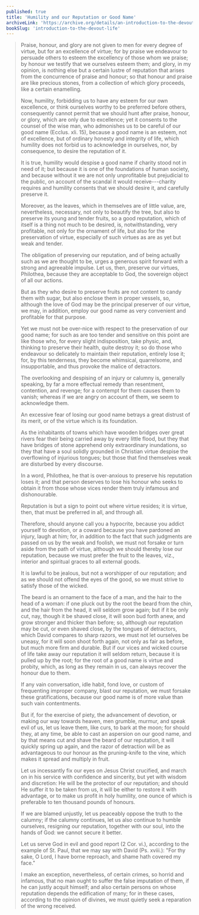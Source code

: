 ```yaml
---
published: true
title: 'Humility and our Reputation or Good Name'
archiveLink: 'https://archive.org/details/an-introduction-to-the-devout-life/page/115?view=theater'
bookSlug: 'introduction-to-the-devout-life'
---
```


> Praise, honour, and glory are not given to men for every degree of virtue, but for an excellence of virtue; for by praise we endeavour to persuade others to esteem the excellency of those whom we praise; by honour we testify that we ourselves esteem them; and glory, in my opinion, is nothing else but a certain lustre of reputation that arises from the concurrence of praise and honour; so that honour and praise are like precious stones, from a collection of which glory proceeds, like a certain enamelling.
>
> Now, humility, forbidding us to have any esteem for our own excellence, or think ourselves worthy to be preferred before others, consequently cannot permit that we should hunt after praise, honour, or glory, which are only due to excellence; yet it consents to the counsel of the wise man, who admonishes us to be careful of our good name (Ecclus. xli. 15), because a good name is an esteem, not of excellence, but of ordinary honesty and integrity of life, which humility does not forbid us to acknowledge in ourselves, nor, by consequence, to desire the reputation of it.
>
> It is true, humility would despise a good name if charity stood not in need of it; but because it is one of the foundations of human society, and because without it we are not only unprofitable but prejudicial to the public, on account of the scandal it would receive---charity requires and humility consents that we should desire it, and carefully preserve it.
>
> Moreover, as the leaves, which in themselves are of little value, are, nevertheless, necessary, not only to beautify the tree, but also to preserve its young and tender fruits, so a good reputation, which of itself is a thing not much to be desired, is, notwithstanding, very profitable, not only for the ornament of life, but also for the preservation of virtue, especially of such virtues as are as yet but weak and tender.
>
> The obligation of preserving our reputation, and of being actually such as we are thought to be, urges a generous spirit forward with a strong and agreeable impulse. Let us, then, preserve our virtues, Philothea, because they are acceptable to God, the sovereign object of all our actions.
>
> But as they who desire to preserve fruits are not content to candy them with sugar, but also enclose them in proper vessels, so, although the love of God may be the principal preserver of our virtue, we may, in addition, employ our good name as very convenient and profitable for that purpose.
>
> Yet we must not be over-nice with respect to the preservation of our good name; for such as are too tender and sensitive on this point are like those who, for every slight indisposition, take physic, and, thinking to preserve their health, quite destroy it; so do those who endeavour so delicately to maintain their reputation, entirely lose it; for, by this tenderness, they become whimsical, quarrelsome, and insupportable, and thus provoke the malice of detractors.
>
> The overlooking and despising of an injury or calumny is, generally speaking, by far a more effectual remedy than resentment, contention, and revenge; for a contempt for them causes them to vanish; whereas if we are angry on account of them, we seem to acknowledge them.
>
> An excessive fear of losing our good name betrays a great distrust of its merit, or of the virtue which is its foundation.
>
> As the inhabitants of towns which have wooden bridges over great rivers fear their being carried away by every little flood, but they that have bridges of stone apprehend only extraordinary inundations, so they that have a soul solidly grounded in Christian virtue despise the overflowing of injurious tongues; but those that find themselves weak are disturbed by every discourse.
>
> In a word, Philothea, he that is over-anxious to preserve his reputation loses it; and that person deserves to lose his honour who seeks to obtain it from those whose vices render them truly infamous and dishonourable.
>
> Reputation is but a sign to point out where virtue resides; it is virtue, then, that must be preferred in all, and through all.
>
> Therefore, should anyone call you a hypocrite, because you addict yourself to devotion, or a coward because you have pardoned an injury, laugh at him; for, in addition to the fact that such judgments are passed on us by the weak and foolish, we must not forsake or turn aside from the path of virtue, although we should thereby lose our reputation, because we must prefer the fruit to the leaves, viz., interior and spiritual graces to all external goods.
>
> It is lawful to be jealous, but not a worshipper of our reputation; and as we should not offend the eyes of the good, so we must strive to satisfy those of the wicked.
>
> The beard is an ornament to the face of a man, and the hair to the head of a woman: if one pluck out by the root the beard from the chin, and the hair from the head, it will seldom grow again; but if it be only cut, nay, though it be shaved close, it will soon bud forth anew, and grow stronger and thicker than before; so, although our reputation may be cut, or even shaved close, by the tongues of detractors, which David compares to sharp razors, we must not let ourselves be uneasy, for it will soon shoot forth again, not only as fair as before, but much more firm and durable. But if our vices and wicked course of life take away our reputation it will seldom return, because it is pulled up by the root; for the root of a good name is virtue and probity, which, as long as they remain in us, can always recover the honour due to them.
>
> If any vain conversation, idle habit, fond love, or custom of frequenting improper company, blast our reputation, we must forsake these gratifications, because our good name is of more value than such vain contentments.
>
> But if, for the exercise of piety, the advancement of devotion, or making our way towards heaven, men grumble, murmur, and speak evil of us, let us leave them, like curs, to bark at the moon; for should they, at any time, be able to cast an aspersion on our good name, and by that means cut and shave the beard of our reputation, it will quickly spring up again, and the razor of detraction will be as advantageous to our honour as the pruning-knife to the vine, which makes it spread and multiply in fruit.
>
> Let us incessantly fix our eyes on Jesus Christ crucified, and march on in his service with confidence and sincerity, but yet with wisdom and discretion: He will be the protector of our reputation; and should He suffer it to be taken from us, it will be either to restore it with advantage, or to make us profit in holy humility, one ounce of which is preferable to ten thousand pounds of honours.
>
> If we are blamed unjustly, let us peaceably oppose the truth to the calumny; if the calumny continues, let us also continue to humble ourselves, resigning our reputation, together with our soul, into the hands of God: we cannot secure it better.
>
> Let us serve God in evil and good report (2 Cor. vi.), according to the example of St. Paul, that we may say with David (Ps. xviii.): "For thy sake, O Lord, I have borne reproach, and shame hath covered my face."
>
> I make an exception, nevertheless, of certain crimes, so horrid and infamous, that no man ought to suffer the false imputation of them, if he can justly acquit himself; and also certain persons on whose reputation depends the edification of many; for in these cases, according to the opinion of divines, we must quietly seek a reparation of the wrong received.